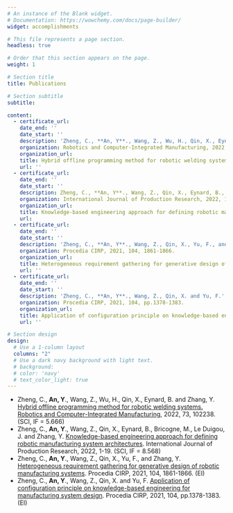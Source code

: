 ```yaml
---
# An instance of the Blank widget.
# Documentation: https://wowchemy.com/docs/page-builder/
widget: accomplishments

# This file represents a page section.
headless: true

# Order that this section appears on the page.
weight: 1

# Section title
title: Publications

# Section subtitle
subtitle:

content:
  - certificate_url: 
    date_end: ''
    date_start: ''
    description: 'Zheng, C., **An, Y**., Wang, Z., Wu, H., Qin, X., Eynard, B. and Zhang, Y.'
    organization: Robotics and Computer-Integrated Manufacturing, 2022, 73, 102238. 
    organization_url: 
    title: Hybrid offline programming method for robotic welding systems. Robotics and Computer-Integrated Manufacturing
    url: ''
  - certificate_url: 
    date_end: ''
    date_start: ''
    description: Zheng, C., **An, Y**., Wang, Z., Qin, X., Eynard, B., Bricogne, M., Le Duigou, J. and Zhang, Y.
    organization: International Journal of Production Research, 2022, 1-19.
    organization_url: 
    title: Knowledge-based engineering approach for defining robotic manufacturing system architectures.
    url: 
  - certificate_url: 
    date_end: ''
    date_start: ''
    description: 'Zheng, C., **An, Y**., Wang, Z., Qin, X., Yu, F., and Zhang, Y.'
    organization: Procedia CIRP, 2021, 104, 1861-1866.
    organization_url: 
    title: Heterogeneous requirement gathering for generative design of robotic manufacturing systems.
    url: ''
  - certificate_url: 
    date_end: ''
    date_start: ''
    description: 'Zheng, C., **An, Y**., Wang, Z., Qin, X. and Yu, F.'
    organization: Procedia CIRP, 2021, 104, pp.1378-1383.
    organization_url: 
    title: Application of configuration principle on knowledge-based engineering for manufacturing system design.
    url: ''   

# Section design
design:
  # Use a 1-column layout
  columns: "2"
  # Use a dark navy background with light text.
  # background:
  # color: 'navy'
  # text_color_light: true
---
```

- Zheng, C., **An, Y**., Wang, Z., Wu, H., Qin, X., Eynard, B. and Zhang, Y. [Hybrid offline programming method for robotic welding systems. Robotics and Computer-Integrated Manufacturing](https://www.sciencedirect.com/science/article/abs/pii/S0736584521001198), 2022, 73, 102238. (SCI, IF = 5.666)
- Zheng, C., **An, Y**., Wang, Z., Qin, X., Eynard, B., Bricogne, M., Le Duigou, J. and Zhang, Y. [Knowledge-based engineering approach for defining robotic manufacturing system architectures](https://www.tandfonline.com/doi/abs/10.1080/00207543.2022.2037025). International Journal of Production Research, 2022, 1-19. (SCI, IF = 8.568)
- Zheng, C., **An, Y**., Wang, Z., Qin, X., Yu, F., and Zhang, Y. [Heterogeneous requirement gathering for generative design of robotic manufacturing systems](https://www.sciencedirect.com/science/article/pii/S2212827121012129). Procedia CIRP, 2021, 104, 1861-1866. (EI)
- Zheng, C., **An, Y**., Wang, Z., Qin, X. and Yu, F. [Application of configuration principle on knowledge-based engineering for manufacturing system design](https://www.sciencedirect.com/science/article/pii/S2212827121011306). Procedia CIRP, 2021, 104, pp.1378-1383. (EI)



